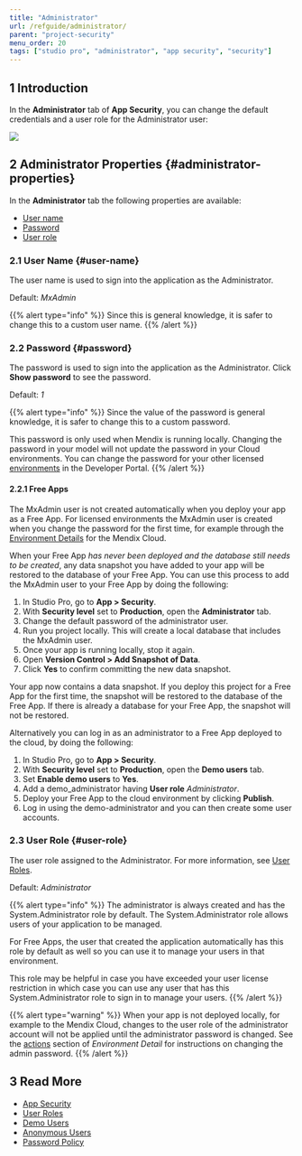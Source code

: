```yaml
---
title: "Administrator"
url: /refguide/administrator/
parent: "project-security"
menu_order: 20
tags: ["studio pro", "administrator", "app security", "security"]
---
```


## 1 Introduction

In the **Administrator** tab of **App Security**, you can change the default credentials and a user role for the Administrator user:

![](/attachments/refguide/modeling/menus/view-menu/project-explorer/security/project-security/administrator/project-security-administrator.png)

## 2 Administrator Properties {#administrator-properties}

In the **Administrator** tab the following properties are available:

* [User name](#user-name)
* [Password](#password)
* [User role](#user-role)

### 2.1 User Name {#user-name}

The user name is used to sign into the application as the Administrator.

Default: *MxAdmin* 

{{% alert type="info" %}}
Since this is general knowledge, it is safer to change this to a custom user name.
{{% /alert %}}

### 2.2 Password {#password}

The password is used to sign into the application as the Administrator. Click **Show password** to see the password. 

Default: *1*

{{% alert type="info" %}}
Since the value of the password is general knowledge, it is safer to change this to a custom password.

This password is only used when Mendix is running locally. Changing the password in your model will not update the password in your Cloud environments. You can change the password for your other licensed [environments](/developerportal/deploy/environments-details/) in the Developer Portal.
{{% /alert %}}

#### 2.2.1 Free Apps

The MxAdmin user is not created automatically when you deploy your app as a Free App. For licensed environments the MxAdmin user is created when you change the password for the first time, for example through the [Environment Details](/developerportal/deploy/environments-details/) for the Mendix Cloud.

When your Free App *has never been deployed and the database still needs to be created*, any data snapshot you have added to your app will be restored to the database of your Free App. You can use this process to add the MxAdmin user to your Free App by doing the following:

1. In Studio Pro, go to **App > Security**.
2. With **Security level** set to **Production**, open the **Administrator** tab.
3. Change the default password of the administrator user.
4. Run you project locally. This will create a local database that includes the MxAdmin user.
5. Once your app is running locally, stop it again.
6. Open **Version Control > Add Snapshot of Data**.
7. Click **Yes** to confirm committing the new data snapshot.

Your app now contains a data snapshot. If you deploy this project for a Free App for the first time, the snapshot will be restored to the database of the Free App. If there is already a database for your Free App, the snapshot will not be restored.

Alternatively you can log in as an administrator to a Free App deployed to the cloud, by doing the following:

1. In Studio Pro, go to **App > Security**.
2. With **Security level** set to **Production**, open the **Demo users** tab.
3. Set **Enable demo users** to **Yes**.
4. Add a demo_administrator having **User role** *Administrator*.
5. Deploy your Free App to the cloud environment by clicking **Publish**.
6. Log in using the demo-administrator and you can then create some user accounts.

### 2.3 User Role {#user-role}

The user role assigned to the Administrator. For more information, see [User Roles](/refguide/user-roles/). 

Default: *Administrator*

{{% alert type="info" %}}
The administrator is always created and has the System.Administrator role by default. The System.Administrator role allows users of your application to be managed. 

For Free Apps, the user that created the application automatically has this role by default as well so you can use it to manage your users in that environment.

This role may be helpful in case you have exceeded your user license restriction in which case you can use any user that has this System.Administrator role to sign in to manage your users.
{{% /alert %}}

{{% alert type="warning" %}}
When your app is not deployed locally, for example to the Mendix Cloud, changes to the user role of the administrator account will not be applied until the administrator password is changed. See the [actions](/developerportal/deploy/environments-details/#actions) section of *Environment Detail* for instructions on changing the admin password.
{{% /alert %}}

## 3 Read More

* [App Security](/refguide/project-security/)
* [User Roles](/refguide/user-roles/)
* [Demo Users](/refguide/demo-users/)
* [Anonymous Users](/refguide/anonymous-users/)
* [Password Policy](/refguide/password-policy/)
